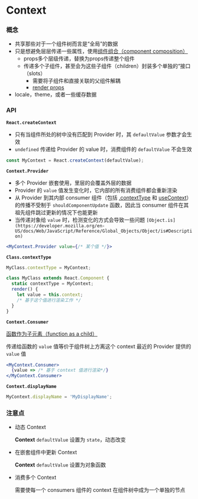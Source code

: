 # Context

### 概念

- 共享那些对于一个组件树而言是“全局”的数据
- 只是想避免层层传递一些属性，使用[组件组合（component composition）](https://zh-hans.reactjs.org/docs/composition-vs-inheritance.html)
    - props多个层级传递，替换为props传递整个组件
    - 传递多个子组件，甚至会为这些子组件（children）封装多个单独的“接口（slots）
        - 需要将子组件和直接关联的父组件解耦
        - [render props](https://zh-hans.reactjs.org/docs/render-props.html)
- locale，theme，或者一些缓存数据

### API

**`React.createContext`**

- 只有当组件所处的树中没有匹配到 Provider 时，其 `defaultValue` 参数才会生效
- `undefined` 传递给 Provider 的 value 时，消费组件的 `defaultValue` 不会生效

```jsx
const MyContext = React.createContext(defaultValue);
```

**`Context.Provider`**

- 多个 Provider 嵌套使用，里层的会覆盖外层的数据
- Provider 的 `value` 值发生变化时，它内部的所有消费组件都会重新渲染
- 从 Provider 到其内部 consumer 组件（包括 [.contextType](https://zh-hans.reactjs.org/docs/context.html#classcontexttype) 和 [useContext](https://zh-hans.reactjs.org/docs/hooks-reference.html#usecontext)）的传播不受制于 `shouldComponentUpdate` 函数，因此当 consumer 组件在其祖先组件跳过更新的情况下也能更新
- 当传递对象给 `value` 时，检测变化的方式会导致一些问题 `[Object.is](https://developer.mozilla.org/en-US/docs/Web/JavaScript/Reference/Global_Objects/Object/is#Description)`

```jsx
<MyContext.Provider value={/* 某个值 */}>
```

**`Class.contextType`**

```jsx
MyClass.contextType = MyContext;
```

```jsx
class MyClass extends React.Component {
  static contextType = MyContext;
  render() {
    let value = this.context;
    /* 基于这个值进行渲染工作 */
  }
}
```

**`Context.Consumer`**

[函数作为子元素（function as a child）](https://zh-hans.reactjs.org/docs/render-props.html#using-props-other-than-render)

传递给函数的 `value` 值等价于组件树上方离这个 context 最近的 Provider 提供的 `value` 值

```jsx
<MyContext.Consumer>
  {value => /* 基于 context 值进行渲染*/}
</MyContext.Consumer>
```

**`Context.displayName`**

```jsx
MyContext.displayName = 'MyDisplayName';
```

### 注意点

- 动态 Context
    
    **Context** `defaultValue` 设置为 `state`，动态改变
    
- 在嵌套组件中更新 Context
    
    **Context** `defaultValue` 设置为对象函数
    
- 消费多个 Context
    
    需要使每一个 consumers 组件的 context 在组件树中成为一个单独的节点